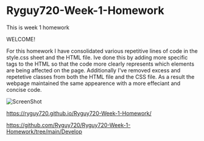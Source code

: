 # Ryguy720-Week-1-Homework
This is week 1 homework

WELCOME!

For this homework I have consolidated various repetitive lines of code in the style.css sheet and the HTML file. Ive done this by adding more specific tags to the HTML so that the code more clearly represents which elements are being affected on the page. Additionally I've removed excess and repetetive classes from both the HTML file and the CSS file. As a result the webpage maintained the same appearence with a more effeciant and concise code.

![ScreenShot](https://user-images.githubusercontent.com/87840389/131230823-02cdce90-504a-40f1-9956-f23081502c31.png)

https://ryguy720.github.io/Ryguy720-Week-1-Homework/

https://github.com/Ryguy720/Ryguy720-Week-1-Homework/tree/main/Develop